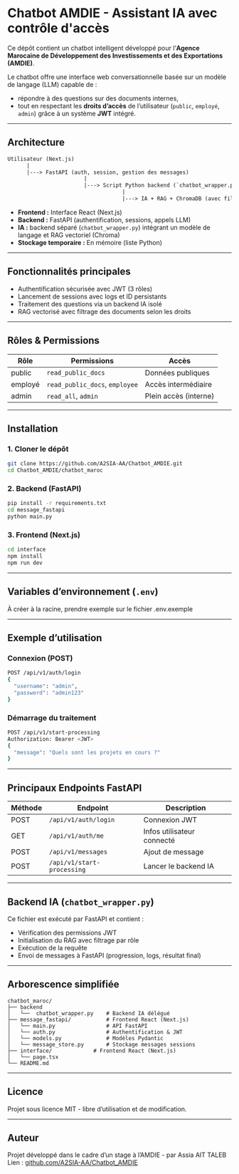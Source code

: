 # Chatbot AMDIE - Assistant IA avec contrôle d'accès

Ce dépôt contient un chatbot intelligent développé pour l’**Agence Marocaine de Développement des Investissements et des Exportations (AMDIE)**.

Le chatbot offre une interface web conversationnelle basée sur un modèle de langage (LLM) capable de :
- répondre à des questions sur des documents internes,
- tout en respectant les **droits d’accès** de l’utilisateur (`public`, `employé`, `admin`) grâce à un système **JWT** intégré.

---

## Architecture

```txt
Utilisateur (Next.js)
      |
      |---> FastAPI (auth, session, gestion des messages)
                        |
                        |---> Script Python backend (`chatbot_wrapper.py`)
                                    |
                                    |---> IA + RAG + ChromaDB (avec filtrage par droits JWT)
````

* **Frontend :** Interface React (Next.js)
* **Backend :** FastAPI (authentification, sessions, appels LLM)
* **IA :** backend séparé (`chatbot_wrapper.py`) intégrant un modèle de langage et RAG vectoriel (Chroma)
* **Stockage temporaire :** En mémoire (liste Python)

---

## Fonctionnalités principales

* Authentification sécurisée avec JWT (3 rôles)
* Lancement de sessions avec logs et ID persistants
* Traitement des questions via un backend IA isolé
* RAG vectorisé avec filtrage des documents selon les droits

---

## Rôles & Permissions

| Rôle    | Permissions                    | Accès                 |
| ------- | ------------------------------ | --------------------- |
| public  | `read_public_docs`             | Données publiques     |
| employé | `read_public_docs`, `employee` | Accès intermédiaire   |
| admin   | `read_all`, `admin`            | Plein accès (interne) |

---

##  Installation

### 1. Cloner le dépôt

```bash
git clone https://github.com/A2SIA-AA/Chatbot_AMDIE.git
cd Chatbot_AMDIE/chatbot_maroc
```

### 2. Backend (FastAPI)

```bash
pip install -r requirements.txt
cd message_fastapi
python main.py
```

### 3. Frontend (Next.js)

```bash
cd interface
npm install
npm run dev
```

---

## Variables d’environnement (`.env`)

À créer à la racine, prendre exemple sur le fichier .env.exemple

---

## Exemple d’utilisation

### Connexion (POST)

```bash
POST /api/v1/auth/login
{
  "username": "admin",
  "password": "admin123"
}
```

### Démarrage du traitement

```bash
POST /api/v1/start-processing
Authorization: Bearer <JWT>
{
  "message": "Quels sont les projets en cours ?"
}
```

---

## Principaux Endpoints FastAPI

| Méthode | Endpoint                   | Description                |
| ------- | -------------------------- | -------------------------- |
| POST    | `/api/v1/auth/login`       | Connexion JWT              |
| GET     | `/api/v1/auth/me`          | Infos utilisateur connecté |
| POST    | `/api/v1/messages`         | Ajout de message           |
| POST    | `/api/v1/start-processing` | Lancer le backend IA       |

---

## Backend IA (`chatbot_wrapper.py`)

Ce fichier est exécuté par FastAPI et contient :

* Vérification des permissions JWT
* Initialisation du RAG avec filtrage par rôle
* Exécution de la requête
* Envoi de messages à FastAPI (progression, logs, résultat final)

---

## Arborescence simplifiée

```
chatbot_maroc/
├── backend
│   └──  chatbot_wrapper.py    # Backend IA délégué
├── message_fastapi/           # Frontend React (Next.js)
│   └── main.py                # API FastAPI
│   └── auth.py                # Authentification & JWT
│   └── models.py              # Modèles Pydantic
│   └── message_store.py       # Stockage messages sessions   
├── interface/             # Frontend React (Next.js)
│   └── page.tsx
└── README.md
```

---

## Licence

Projet sous licence MIT - libre d’utilisation et de modification.

---

## Auteur

Projet développé dans le cadre d’un stage à l’AMDIE - par Assia AIT TALEB
Lien : [github.com/A2SIA-AA/Chatbot\_AMDIE](https://github.com/A2SIA-AA/Chatbot_AMDIE)
